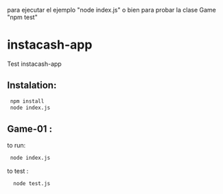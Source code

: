 para ejecutar el ejemplo "node index.js"
o bien para probar la clase Game "npm test"

# instacash-app
Test instacash-app

## Instalation:
```bash
 npm install 
 node index.js
```

## Game-01 :
to run: 
```bash
 node index.js
```
to test :
```bash
  node test.js
```